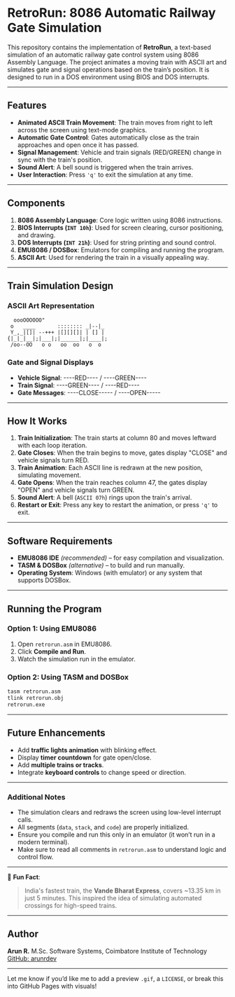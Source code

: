 # RetroRun: 8086 Automatic Railway Gate Simulation

This repository contains the implementation of **RetroRun**, a text-based simulation of an automatic railway gate control system using 8086 Assembly Language. The project animates a moving train with ASCII art and simulates gate and signal operations based on the train’s position. It is designed to run in a DOS environment using BIOS and DOS interrupts.

---

## Features

* **Animated ASCII Train Movement**: The train moves from right to left across the screen using text-mode graphics.
* **Automatic Gate Control**: Gates automatically close as the train approaches and open once it has passed.
* **Signal Management**: Vehicle and train signals (RED/GREEN) change in sync with the train's position.
* **Sound Alert**: A bell sound is triggered when the train arrives.
* **User Interaction**: Press `'q'` to exit the simulation at any time.

---

## Components

1. **8086 Assembly Language**: Core logic written using 8086 instructions.
2. **BIOS Interrupts (`INT 10h`)**: Used for screen clearing, cursor positioning, and drawing.
3. **DOS Interrupts (`INT 21h`)**: Used for string printing and sound control.
4. **EMU8086 / DOSBox**: Emulators for compiling and running the program.
5. **ASCII Art**: Used for rendering the train in a visually appealing way.

---

## Train Simulation Design

### ASCII Art Representation

```
  oooOOOOOO"
 o   ____       :::::::: _|--|_
 Y_,_|[]| --+++ |[][][]| | [] |
{|_|_|__|;|___|;|______|;|____|;
 /oo--OO   o o   oo  oo   o  o
```

### Gate and Signal Displays

* **Vehicle Signal**: ----RED---- / ----GREEN----
* **Train Signal**: ----GREEN---- / ----RED----
* **Gate Messages**: ----CLOSE----- / ----OPEN-----

---

## How It Works

1. **Train Initialization**: The train starts at column 80 and moves leftward with each loop iteration.
2. **Gate Closes**: When the train begins to move, gates display "CLOSE" and vehicle signals turn RED.
3. **Train Animation**: Each ASCII line is redrawn at the new position, simulating movement.
4. **Gate Opens**: When the train reaches column 47, the gates display "OPEN" and vehicle signals turn GREEN.
5. **Sound Alert**: A bell (`ASCII 07h`) rings upon the train's arrival.
6. **Restart or Exit**: Press any key to restart the animation, or press `'q'` to exit.

---

## Software Requirements

* **EMU8086 IDE** *(recommended)* – for easy compilation and visualization.
* **TASM & DOSBox** *(alternative)* – to build and run manually.
* **Operating System**: Windows (with emulator) or any system that supports DOSBox.

---

## Running the Program

### Option 1: Using EMU8086

1. Open `retrorun.asm` in EMU8086.
2. Click **Compile and Run**.
3. Watch the simulation run in the emulator.

### Option 2: Using TASM and DOSBox

```bash
tasm retrorun.asm
tlink retrorun.obj
retrorun.exe
```

---

## Future Enhancements

* Add **traffic lights animation** with blinking effect.
* Display **timer countdown** for gate open/close.
* Add **multiple trains or tracks**.
* Integrate **keyboard controls** to change speed or direction.

---

### Additional Notes

* The simulation clears and redraws the screen using low-level interrupt calls.
* All segments (`data`, `stack`, and `code`) are properly initialized.
* Ensure you compile and run this only in an emulator (it won’t run in a modern terminal).
* Make sure to read all comments in `retrorun.asm` to understand logic and control flow.

---

📍 **Fun Fact**:

> India's fastest train, the **Vande Bharat Express**, covers \~13.35 km in just 5 minutes.
> This inspired the idea of simulating automated crossings for high-speed trains.

---

## Author

**Arun R.**
M.Sc. Software Systems, Coimbatore Institute of Technology
[GitHub: arunrdev](https://github.com/arunrdev)

---

Let me know if you’d like me to add a preview `.gif`, a `LICENSE`, or break this into GitHub Pages with visuals!
